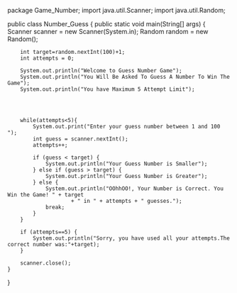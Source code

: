 package Game_Number;
import java.util.Scanner;
import java.util.Random;


public class Number_Guess {
    public static void main(String[] args) {
        Scanner scanner = new Scanner(System.in);
        Random random = new Random();
        
        int target=random.nextInt(100)+1;
        int attempts = 0;
        
        System.out.println("Welcome to Guess Number Game");
        System.out.println("You Will Be Asked To Guess A Number To Win The Game");
        System.out.println("You have Maximum 5 Attempt Limit");
        
      
        
        
        while(attempts<5){
            System.out.print("Enter your guess number between 1 and 100 ");
            int guess = scanner.nextInt();
            attempts++;
            
            if (guess < target) {
                System.out.println("Your Guess Number is Smaller");
            } else if (guess > target) {
                System.out.println("Your Guess Number is Greater");
            } else {
                System.out.println("OOhhOO!, Your Number is Correct. You Win the Game! " + target
                		+ " in " + attempts + " guesses.");
                break;
            }
        } 
        
        if (attempts==5) {
        	System.out.println("Sorry, you have used all your attempts.The correct number was:"+target);
        }
        
        scanner.close();
    }
}
